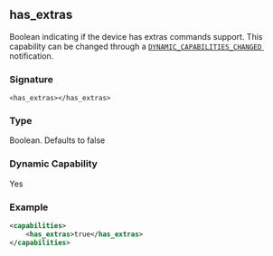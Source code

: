 ## has\_extras

Boolean indicating if the device has extras commands support. This capability can be changed through a [`DYNAMIC_CAPABILITIES_CHANGED` ][1] notification.


### Signature

`<has_extras></has_extras>`


### Type

Boolean. Defaults to false


### Dynamic Capability

Yes


### Example

```xml
<capabilities>
    <has_extras>true</has_extras>
</capabilities>
```


[1]:	https://snap-one.github.io/docs-driverworks-proxyprotocol/#dynamic-capabilities-changed-tstat